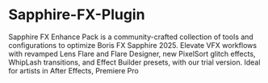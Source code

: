 # Sapphire-FX-Plugin
Sapphire FX Enhance Pack is a community-crafted collection of tools and configurations to optimize Boris FX Sapphire 2025. Elevate VFX workflows with revamped Lens Flare and Flare Designer, new PixelSort glitch effects, WhipLash transitions, and Effect Builder presets, with our trial version. Ideal for artists in After Effects, Premiere Pro
